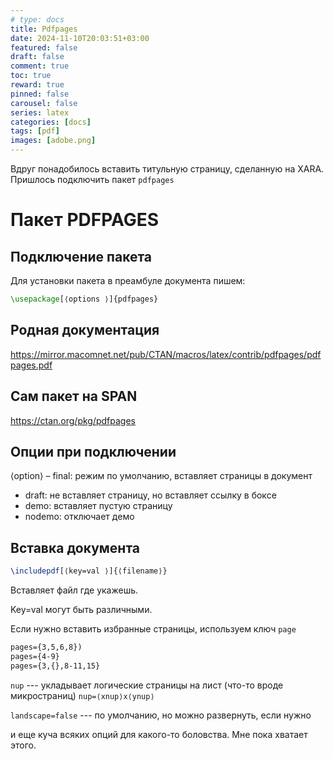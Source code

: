 ```yaml
---
# type: docs 
title: Pdfpages
date: 2024-11-10T20:03:51+03:00
featured: false
draft: false
comment: true
toc: true
reward: true
pinned: false
carousel: false
series: latex
categories: [docs]
tags: [pdf]
images: [adobe.png]
---
```


Вдруг понадобилось вставить титульную страницу, сделанную на XARA. Пришлось подключить пакет `pdfpages`

<!--more-->

# Пакет PDFPAGES
## Подключение пакета

Для установки пакета в преамбуле документа пишем:
```tex
\usepackage[⟨options ⟩]{pdfpages}
```

## Родная документация
https://mirror.macomnet.net/pub/CTAN/macros/latex/contrib/pdfpages/pdfpages.pdf

## Сам пакет на SPAN 
https://ctan.org/pkg/pdfpages

## Опции при подключении

⟨option⟩ 
 – final: режим по умолчанию, вставляет страницы в документ
 - draft: не вставляет страницу, но вставляет ссылку в боксе  
 - demo: вставляет пустую страницу 
 - nodemo: отключает демо
 
 ## Вставка документа
 
 ```tex
 \includepdf[⟨key=val ⟩]{⟨filename⟩}
 ```
 Вставляет файл где укажешь.
 
 Key=val могут быть различными.
 
 Если нужно вставить избранные страницы, используем ключ `page`
 ```tex
pages={3,5,6,8})
pages={4-9}
pages={3,{},8-11,15}
```

`nup` --- укладывает логические страницы на лист (что-то вроде микространиц) `nup=⟨xnup⟩x⟨ynup⟩`

`landscape=false` --- по умолчанию, но можно развернуть, если нужно

и еще куча всяких опций для какого-то боловства. Мне пока хватает этого.

